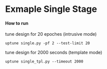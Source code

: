 Exmaple Single Stage
====================

#### How to run

tune design for 20 epoches (intrusive mode)  
``` shell
uptune single.py -pf 2 --test-limit 20
```

tune design for 2000 seconds (template mode)
``` shell
uptune single_tpl.py --timeout 2000
```


